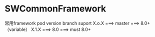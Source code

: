 # SWCommonFramework
常用framework
pod version        branch            suport
X.o.X       ===>   master  ===>    8.0+（variable）
X.1.X       ===>     8.0   ===>    must 8.0+